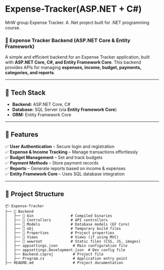 ﻿# Expense-Tracker(ASP.NET + C#)
MnW group Expense Tracker. A .Net project built for .NET programming course.


### **📌 Expense Tracker Backend (ASP.NET Core & Entity Framework)**
A simple and efficient backend for an Expense Tracker application, built with **ASP.NET Core, C#, and Entity Framework Core**. This backend provides APIs for managing **expenses, income, budget, payments, categories, and reports**.

---

## **🚀 Tech Stack**
- **Backend:** ASP.NET Core, C#  
- **Database:** SQL Server (via **Entity Framework Core**)  
- **ORM:** Entity Framework Core  

---

## **📖 Features**
✅ **User Authentication** – Secure login and registration  
✅ **Expense & Income Tracking** – Manage transactions effortlessly  
✅ **Budget Management** – Set and track budgets  
✅ **Payment Methods** – Store payment records  
✅ **Reports** – Generate reports based on income & expenses  
✅ **Entity Framework Core** – Uses SQL database integration  

---

## **📂 Project Structure**
```
📦 Expense-Tracker
├── 📂 Backend
│   ├── 📂 bin                 # Compiled binaries
│   ├── 📂 Controllers         # API controllers
│   ├── 📂 Models              # Database models (EF Core)
│   ├── 📂 obj                 # Temporary build files
│   ├── 📂 Properties          # Project properties
│   ├── 📂 Views               # Views (if using MVC)
│   ├── 📂 wwwroot             # Static files (CSS, JS, images)
│   ├── appsettings.json       # Main configuration file
│   ├── appsettings.Development.json  # Dev config file
│   ├── Backend.csproj         # Project file
│   ├── Program.cs             # Application entry point
├── README.md                  # Project documentation

```


